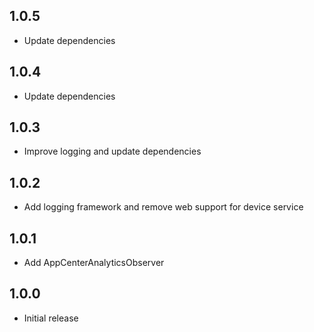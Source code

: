 ## 1.0.5

* Update dependencies

## 1.0.4

* Update dependencies

## 1.0.3

* Improve logging and update dependencies

## 1.0.2

* Add logging framework and remove web support for device service

## 1.0.1

* Add AppCenterAnalyticsObserver

## 1.0.0

* Initial release
